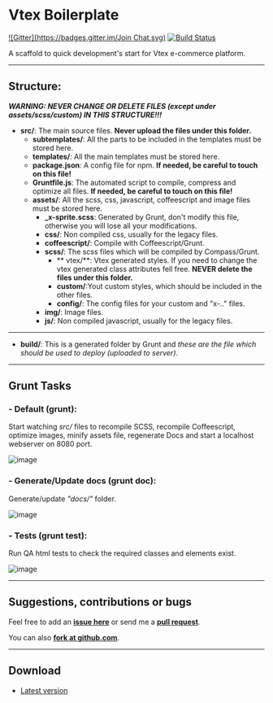 Vtex Boilerplate
===============
[![Gitter](https://badges.gitter.im/Join Chat.svg)](https://gitter.im/ricardodantas/vtex-boilerplate?utm_source=badge&utm_medium=badge&utm_campaign=pr-badge&utm_content=badge)
[![Build Status](https://travis-ci.org/ricardodantas/vtex-boilerplate.svg?branch=master)](https://travis-ci.org/ricardodantas/vtex-boilerplate)

A scaffold to quick development's start for Vtex e-commerce platform.

***


## Structure:
***WARNING: NEVER CHANGE OR DELETE FILES (except under assets/scss/custom) IN THIS STRUCTURE!!!***

- **src/**: The main source files. **Never upload the files under this folder.**
    - **subtemplates/**: All the parts to be included in the templates must be stored here.
    - **templates/**: All the main templates must be stored here.
    - **package.json**: A config file for npm. **If needed, be careful to touch on this file!**
    - **Gruntfile.js**: The automated script to compile, compress and optimize all files. **If needed, be careful to touch on this file!**
    - **assets/**: All the scss, css, javascript, coffeescript and image files must be stored here.
	    -  **_x-sprite.scss**: Generated by Grunt, don't modify this file, otherwise you will lose all your modifications.
	    -  **css/**: Non compiled css, usually for the legacy files.
	   	- **coffeescript/**: Compile with Coffeescript/Grunt.
	    -  **scss/**: The scss files which will be compiled by Compass/Grunt.
	    	- ** vtex/**: Vtex generated styles. If you need to change the vtex generated class attributes fell free. **NEVER delete the files under this folder.**
	    	- **custom/**:Yout custom styles, which should be included in the other files.
	    	- **config/**: The config files for your custom and "x-.." files.
	    - **img/**: Image files.
	    - **js/**: Non compiled javascript, usually for the legacy files.



***

- **build/**: This is a generated folder by Grunt and *these are the file which should be used to deploy (uploaded to server)*.

***

## Grunt Tasks

### - Default (grunt):

Start watching *src/* files to recompile SCSS, recompile Coffeescript, optimize images, minify assets file, regenerate Docs and start a localhost webserver on 8080 port.

![image](http://i57.tinypic.com/mic94y.gif)


### - Generate/Update docs (grunt doc):

Generate/update *"docs/"* folder.

![image](http://i59.tinypic.com/o9l11v.gif)


### - Tests (grunt test):

Run QA html tests to check the required classes and elements exist.

![image](http://s21.postimg.org/6tdf2zoav/vtex_boilerplate_grunt_test.gif)


***
## Suggestions, contributions or bugs

Feel free to add an **[issue here](https://github.com/ricardodantas/vtex-boilerplate/issues)** or send me a **[pull request](https://github.com/ricardodantas/vtex-boilerplate/pulls)**.


You can also **[fork at github.com](https://github.com/ricardodantas/vtex-boilerplate/fork)**.

***


## Download
 - [Latest version](https://github.com/ricardodantas/vtex-boilerplate/archive/master.zip)
